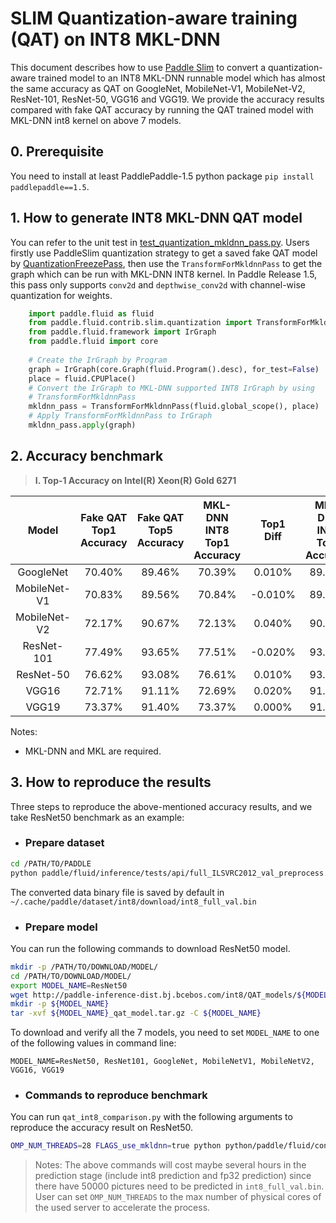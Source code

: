 # SLIM Quantization-aware training (QAT) on INT8 MKL-DNN

This document describes how to use [Paddle Slim](https://github.com/PaddlePaddle/FluidDoc/blob/develop/doc/fluid/advanced_usage/paddle_slim/paddle_slim.md) to convert a quantization-aware trained model to an INT8 MKL-DNN runnable model which has almost the same accuracy as QAT on GoogleNet, MobileNet-V1, MobileNet-V2, ResNet-101, ResNet-50, VGG16 and VGG19. We provide the accuracy results compared with fake QAT accuracy by running the QAT trained model with MKL-DNN int8 kernel on above 7 models.

## 0. Prerequisite
You need to install at least PaddlePaddle-1.5 python package `pip install paddlepaddle==1.5`.

## 1. How to generate INT8 MKL-DNN QAT model
You can refer to the unit test in [test_quantization_mkldnn_pass.py](test_quantization_mkldnn_pass.py). Users firstly use PaddleSlim quantization strategy to get a saved fake QAT model by [QuantizationFreezePass](https://github.com/PaddlePaddle/models/tree/develop/PaddleSlim/quant_low_level_api), then use the `TransformForMkldnnPass` to get the graph which can be run with MKL-DNN INT8 kernel. In Paddle Release 1.5, this pass only supports `conv2d` and `depthwise_conv2d` with channel-wise quantization for weights.

```python
    import paddle.fluid as fluid
    from paddle.fluid.contrib.slim.quantization import TransformForMkldnnPass
    from paddle.fluid.framework import IrGraph
    from paddle.fluid import core	
    
    # Create the IrGraph by Program
    graph = IrGraph(core.Graph(fluid.Program().desc), for_test=False)
    place = fluid.CPUPlace()
    # Convert the IrGraph to MKL-DNN supported INT8 IrGraph by using
    # TransformForMkldnnPass
    mkldnn_pass = TransformForMkldnnPass(fluid.global_scope(), place)
    # Apply TransformForMkldnnPass to IrGraph
    mkldnn_pass.apply(graph)
```

## 2. Accuracy benchmark

>**I. Top-1 Accuracy on Intel(R) Xeon(R) Gold 6271**

| Model        | Fake QAT Top1 Accuracy | Fake QAT Top5 Accuracy |MKL-DNN INT8 Top1 Accuracy |  Top1 Diff   | MKL-DNN INT8 Top5 Accuracy | Top5 Diff  |
| :----------: | :--------------------: | :--------------------: |:-----------------------:  | :----------: | :------------------------: | :--------: |
| GoogleNet    |         70.40%         |          89.46%        |           70.39%          |     0.010%   |           89.46%           |   0.000%   |
| MobileNet-V1 |         70.83%         |          89.56%        |           70.84%          |    -0.010%   |           89.56%           |   0.000%   |
| MobileNet-V2 |         72.17%         |          90.67%        |           72.13%          |     0.040%   |           90.67%           |   0.000%   |
| ResNet-101   |         77.49%         |          93.65%        |           77.51%          |    -0.020%   |           93.67%           |  -0.020%   |
| ResNet-50    |         76.62%         |          93.08%        |           76.61%          |     0.010%   |           93.09%           |  -0.010%   |
| VGG16        |         72.71%         |          91.11%        |           72.69%          |     0.020%   |           91.09%           |   0.020%   |
| VGG19        |         73.37%         |          91.40%        |           73.37%          |     0.000%   |           91.41%           |  -0.010%   |

Notes:

* MKL-DNN and MKL are required.

## 3. How to reproduce the results
Three steps to reproduce the above-mentioned accuracy results, and we take ResNet50 benchmark as an example:
 * ### Prepare dataset
```bash
cd /PATH/TO/PADDLE
python paddle/fluid/inference/tests/api/full_ILSVRC2012_val_preprocess.py
```
The converted data binary file is saved by default in `~/.cache/paddle/dataset/int8/download/int8_full_val.bin`
 * ### Prepare model
You can run the following commands to download ResNet50 model.

```bash
mkdir -p /PATH/TO/DOWNLOAD/MODEL/
cd /PATH/TO/DOWNLOAD/MODEL/
export MODEL_NAME=ResNet50
wget http://paddle-inference-dist.bj.bcebos.com/int8/QAT_models/${MODEL_NAME}_qat_model.tar.gz
mkdir -p ${MODEL_NAME}
tar -xvf ${MODEL_NAME}_qat_model.tar.gz -C ${MODEL_NAME}
```

To download and verify all the 7 models, you need to set `MODEL_NAME` to one of the following values in command line:

```text
MODEL_NAME=ResNet50, ResNet101, GoogleNet, MobileNetV1, MobileNetV2, VGG16, VGG19
```
* ### Commands to reproduce benchmark
You can run `qat_int8_comparison.py` with the following arguments to reproduce the accuracy result on ResNet50.

```bash
OMP_NUM_THREADS=28 FLAGS_use_mkldnn=true python python/paddle/fluid/contrib/slim/tests/qat_int8_comparison.py --qat_model=/PATH/TO/DOWNLOAD/MODEL/${MODEL_NAME}/model --infer_data=~/.cache/paddle/dataset/int8/download/int8_full_val.bin --batch_size=50 --batch_num=1000 --acc_diff_threshold=0.001
```
> Notes: The above commands will cost maybe several hours in the prediction stage (include int8 prediction and fp32 prediction) since there have 50000 pictures need to be predicted in `int8_full_val.bin`. User can set `OMP_NUM_THREADS` to the max number of physical cores of the used server to accelerate the process.
